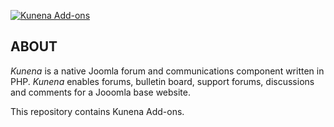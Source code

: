 
[![Kunena Add-ons](http://www.kunena.org/images/logo.png)](http://www.kunena.org)



## ABOUT

*Kunena* is a native Joomla forum and communications component written in PHP. *Kunena* enables forums, bulletin board, support forums, discussions and comments for a Jooomla base website.

This repository contains Kunena Add-ons.
